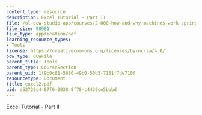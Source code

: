 ```yaml
---
content_type: resource
description: Excel Tutorial - Part II
file: /ol-ocw-studio-app/courses/2-000-how-and-why-machines-work-spring-2002/e52720c407f600388f78c4439ce5bebd_excel2.pdf
file_size: 98981
file_type: application/pdf
learning_resource_types:
- Tools
license: https://creativecommons.org/licenses/by-nc-sa/4.0/
ocw_type: OCWFile
parent_title: Tools
parent_type: CourseSection
parent_uid: 1f9b0c81-5680-49b0-50b5-7151f7de710f
resourcetype: Document
title: excel2.pdf
uid: e52720c4-07f6-0038-8f78-c4439ce5bebd
---
```

Excel Tutorial - Part II
